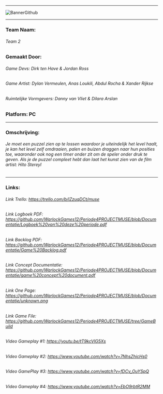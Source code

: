 -------------------------------------------------------------------------------------------------------------------------------------------------------------
![BannerGithub](https://user-images.githubusercontent.com/47526227/172595380-d5d1273f-4919-41d4-826a-604e924f3ff7.png)

-------------------------------------------------------------------------------------------------------------------------------------------------------------
### Team Naam: 
###### Team 2
### Gemaakt Door: 
######     Game Devs: Dirk ten Have & Jordan Ross
######     Game Artist: Dylan Vermeulen, Anas Loukili, Abdul Rocha & Xander Rijkse
######     Ruimtelijke Vormgevers: Danny van Vliet & Dilara Arslan
### Platform: PC
-------------------------------------------------------------------------------------------------------------------------------------------------------------
### Omschrijving:
###### Je moet een puzzel zien op te lossen waardoor je uiteindelijk het level haalt, je kan het level zelf omdraaien, palen en buizen draggen naar hun posities toe, waaronder ook nog een timer onder zit om de speler onder druk te geven. Als je de puzzel compleet hebt dan laat het kunst zien van de film artist: Hito Stereyl
-------------------------------------------------------------------------------------------------------------------------------------------------------------
### Links: 
###### Link Trello: https://trello.com/b/lZzuqDCt/muse
###### Link Logboek PDF: https://github.com/WarlockGames12/Periode4PROJECTMUSE/blob/Documentatie/Logboek%20van%20deze%20periode.pdf
###### Link Backlog PDF: https://github.com/WarlockGames12/Periode4PROJECTMUSE/blob/Documentatie/Game%20Backlog.pdf
###### Link Concept Documentatie: https://github.com/WarlockGames12/Periode4PROJECTMUSE/blob/Documentatie/game%20concept%20document.pdf
###### Link One Page: https://github.com/WarlockGames12/Periode4PROJECTMUSE/blob/Documentatie/unknown.png
###### Link Game File: https://github.com/WarlockGames12/Periode4PROJECTMUSE/tree/GameBuild
###### Video Gameplay #1: https://youtu.be/tT9kcVlG5Xs
###### Video Gameplay #2: https://www.youtube.com/watch?v=7NhsZhicHs0
###### Video GamePlay #3: https://www.youtube.com/watch?v=fDCv_OuYSpQ 
###### Video Gameplay #4: https://www.youtube.com/watch?v=EbO9rbtR2MM

